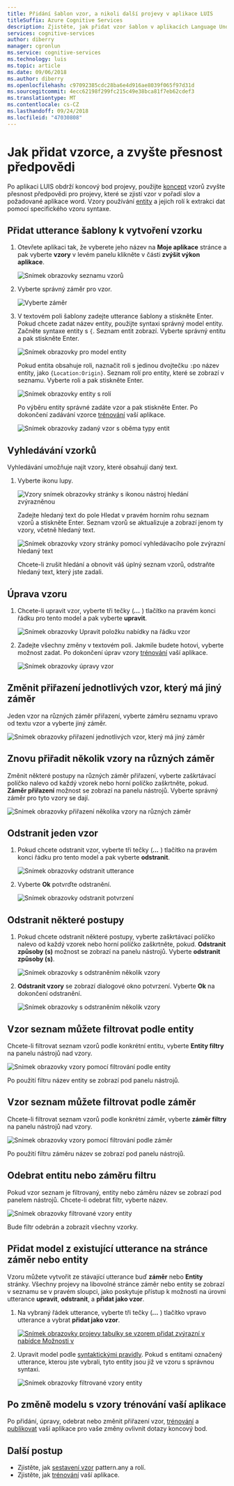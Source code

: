```yaml
---
title: Přidání šablon vzor, a nikoli další projevy v aplikace LUIS
titleSuffix: Azure Cognitive Services
description: Zjistěte, jak přidat vzor šablon v aplikacích Language Understanding (LUIS) zvyšte přesnost předpovědi.
services: cognitive-services
author: diberry
manager: cgronlun
ms.service: cognitive-services
ms.technology: luis
ms.topic: article
ms.date: 09/06/2018
ms.author: diberry
ms.openlocfilehash: c97092385cdc28ba6e4d916ae8039f065f97d31d
ms.sourcegitcommit: 4ecc62198f299fc215c49e38bca81f7eb62cdef3
ms.translationtype: MT
ms.contentlocale: cs-CZ
ms.lasthandoff: 09/24/2018
ms.locfileid: "47030808"
---
```

# <a name="how-to-add-patterns-to-improve-prediction-accuracy"></a>Jak přidat vzorce, a zvyšte přesnost předpovědi
Po aplikaci LUIS obdrží koncový bod projevy, použijte [koncept](luis-concept-patterns.md) vzorů zvyšte přesnost předpovědi pro projevy, které se zjistí vzor v pořadí slov a požadované aplikace word. Vzory používání [entity](luis-concept-entity-types.md) a jejich rolí k extrakci dat pomocí specifického vzoru syntaxe. 

## <a name="add-template-utterance-to-create-pattern"></a>Přidat utterance šablony k vytvoření vzorku
1. Otevřete aplikaci tak, že vyberete jeho název na **Moje aplikace** stránce a pak vyberte **vzory** v levém panelu klikněte v části **zvýšit výkon aplikace**.

    ![Snímek obrazovky seznamu vzorů](./media/luis-how-to-model-intent-pattern/patterns-1.png)

2. Vyberte správný záměr pro vzor. 

    ![Vyberte záměr](./media/luis-how-to-model-intent-pattern/patterns-2.png)

3. V textovém poli šablony zadejte utterance šablony a stiskněte Enter. Pokud chcete zadat název entity, použijte syntaxi správný model entity. Začněte syntaxe entity s `{`. Seznam entit zobrazí. Vyberte správný entitu a pak stiskněte Enter. 

    ![Snímek obrazovky pro model entity](./media/luis-how-to-model-intent-pattern/patterns-3.png)

    Pokud entita obsahuje roli, naznačit roli s jedinou dvojtečku `:`po název entity, jako `{Location:Origin}`. Seznam rolí pro entity, které se zobrazí v seznamu. Vyberte roli a pak stiskněte Enter. 

    ![Snímek obrazovky entity s rolí](./media/luis-how-to-model-intent-pattern/patterns-4.png)

    Po výběru entity správné zadáte vzor a pak stiskněte Enter. Po dokončení zadávání vzorce [trénování](luis-how-to-train.md) vaší aplikace.

    ![Snímek obrazovky zadaný vzor s oběma typy entit](./media/luis-how-to-model-intent-pattern/patterns-5.png)

## <a name="search-patterns"></a>Vyhledávání vzorků
Vyhledávání umožňuje najít vzory, které obsahují daný text.  

1. Vyberte ikonu lupy.

    ![Vzory snímek obrazovky stránky s ikonou nástroj hledání zvýrazněnou](./media/luis-how-to-model-intent-pattern/search-icon.png)

    Zadejte hledaný text do pole Hledat v pravém horním rohu seznam vzorů a stiskněte Enter. Seznam vzorů se aktualizuje a zobrazí jenom ty vzory, včetně hledaný text.

    ![Snímek obrazovky vzory stránky pomocí vyhledávacího pole zvýrazní hledaný text](./media/luis-how-to-model-intent-pattern/search-text.png)

    Chcete-li zrušit hledání a obnovit váš úplný seznam vzorů, odstraňte hledaný text, který jste zadali.

<!-- TBD: should I be able to click on the magnifying glass again to close the search box? It doesn't reset the list. -->

## <a name="edit-a-pattern"></a>Úprava vzoru
1. Chcete-li upravit vzor, vyberte tři tečky (***...*** ) tlačítko na pravém konci řádku pro tento model a pak vyberte **upravit**. 

    ![Snímek obrazovky Upravit položku nabídky na řádku vzor](./media/luis-how-to-model-intent-pattern/patterns-three-dots.png) 

2. Zadejte všechny změny v textovém poli. Jakmile budete hotovi, vyberte možnost zadat. Po dokončení úprav vzory [trénování](luis-how-to-train.md) vaší aplikace.

    ![Snímek obrazovky úpravy vzor](./media/luis-how-to-model-intent-pattern/edit-pattern.png)

## <a name="reassign-individual-pattern-to-different-intent"></a>Změnit přiřazení jednotlivých vzor, který má jiný záměr

Jeden vzor na různých záměr přiřazení, vyberte záměru seznamu vpravo od textu vzor a vyberte jiný záměr.

![Snímek obrazovky přiřazení jednotlivých vzor, který má jiný záměr](./media/luis-how-to-model-intent-pattern/reassign-individual-pattern.png)

## <a name="reassign-several-patterns-to-different-intent"></a>Znovu přiřadit několik vzory na různých záměr

Změnit některé postupy na různých záměr přiřazení, vyberte zaškrtávací políčko nalevo od každý vzorek nebo horní políčko zaškrtněte, pokud. **Záměr přiřazení** možnost se zobrazí na panelu nástrojů. Vyberte správný záměr pro tyto vzory se dají. 

![Snímek obrazovky přiřazení několika vzory na různých záměr](./media/luis-how-to-model-intent-pattern/reassign-many-patterns.png)

## <a name="delete-a-single-pattern"></a>Odstranit jeden vzor

1. Pokud chcete odstranit vzor, vyberte tři tečky (***...*** ) tlačítko na pravém konci řádku pro tento model a pak vyberte **odstranit**. 

    ![Snímek obrazovky odstranit utterance](./media/luis-how-to-model-intent-pattern/patterns-three-dots-ddl.png)

2. Vyberte **Ok** potvrďte odstranění.

    ![Snímek obrazovky odstranit potvrzení](./media/luis-how-to-model-intent-pattern/confirm-delete.png)

## <a name="delete-several-patterns"></a>Odstranit některé postupy

1. Pokud chcete odstranit některé postupy, vyberte zaškrtávací políčko nalevo od každý vzorek nebo horní políčko zaškrtněte, pokud. **Odstranit způsoby (s)** možnost se zobrazí na panelu nástrojů. Vyberte **odstranit způsoby (s)**.  

    ![Snímek obrazovky s odstraněním několik vzory](./media/luis-how-to-model-intent-pattern/delete-many-patterns.png)

2. **Odstranit vzory** se zobrazí dialogové okno potvrzení. Vyberte **Ok** na dokončení odstranění.

    ![Snímek obrazovky s odstraněním několik vzory](./media/luis-how-to-model-intent-pattern/delete-many-patterns-confirmation.png)

## <a name="filter-pattern-list-by-entity"></a>Vzor seznam můžete filtrovat podle entity

Chcete-li filtrovat seznam vzorů podle konkrétní entitu, vyberte **Entity filtry** na panelu nástrojů nad vzory. 

![Snímek obrazovky vzory pomocí filtrování podle entity](./media/luis-how-to-model-intent-pattern/filter-entities-1.png)

Po použití filtru název entity se zobrazí pod panelu nástrojů. 

## <a name="filter-pattern-list-by-intent"></a>Vzor seznam můžete filtrovat podle záměr

Chcete-li filtrovat seznam vzorů podle konkrétní záměr, vyberte **záměr filtry** na panelu nástrojů nad vzory. 

![Snímek obrazovky vzory pomocí filtrování podle záměr](./media/luis-how-to-model-intent-pattern/filter-intents-1.png)

Po použití filtru záměru název se zobrazí pod panelu nástrojů. 

## <a name="remove-entity-or-intent-filter"></a>Odebrat entitu nebo záměru filtru
Pokud vzor seznam je filtrovaný, entity nebo záměru název se zobrazí pod panelem nástrojů. Chcete-li odebrat filtr, vyberte název.

![Snímek obrazovky filtrované vzory entity](./media/luis-how-to-model-intent-pattern/filter-entities-2.png)

Bude filtr odebrán a zobrazit všechny vzorky. 

## <a name="add-pattern-from-existing-utterance-on-intent-or-entity-page"></a>Přidat model z existující utterance na stránce záměr nebo entity
Vzoru můžete vytvořit ze stávající utterance buď **záměr** nebo **Entity** stránky. Všechny projevy na libovolné stránce záměr nebo entity se zobrazí v seznamu se v pravém sloupci, jako poskytuje přístup k možnosti na úrovni utterance **upravit**, **odstranit**, a **přidat jako vzor**.

1. Na vybraný řádek utterance, vyberte tři tečky (***...*** ) tlačítko vpravo utterance a vybrat **přidat jako vzor**.

    [![](./media/luis-how-to-model-intent-pattern/add-pattern-from-utterance.png "Snímek obrazovky projevy tabulky se vzorem přidat zvýrazní v nabídce Možnosti v")](./media/luis-how-to-model-intent-pattern/add-pattern-from-utterance.png)

2. Upravit model podle [syntaktickými pravidly](luis-concept-patterns.md#pattern-syntax). Pokud s entitami označený utterance, kterou jste vybrali, tyto entity jsou již ve vzoru s správnou syntaxi.

    ![Snímek obrazovky filtrované vzory entity](./media/luis-how-to-model-intent-pattern/confirm-patterns-modal.png)

## <a name="train-your-app-after-changing-model-with-patterns"></a>Po změně modelu s vzory trénování vaší aplikace
Po přidání, úpravy, odebrat nebo změnit přiřazení vzor, [trénování](luis-how-to-train.md) a [publikovat](luis-how-to-publish-app.md) vaší aplikace pro vaše změny ovlivnit dotazy koncový bod. 

## <a name="next-steps"></a>Další postup

* Zjistěte, jak [sestavení vzor](luis-tutorial-pattern.md) pattern.any a rolí.
* Zjistěte, jak [trénování](luis-how-to-train.md) vaší aplikace.
